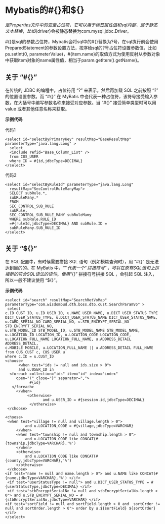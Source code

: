 # Mybatis的#{}和${}


${}是Properties文件中的变量占位符，它可以用于标签属性值和sql内部，属于静态文本替换，比如${driver}会被静态替换为com.mysql.jdbc.Driver。

\#{}是sql的参数占位符，Mybatis会将sql中的#{}替换为?号，在sql执行前会使用PreparedStatement的参数设置方法，按序给sql的?号占位符设置参数值，比如ps.setInt(0, parameterValue)，#{item.name}的取值方式为使用反射从参数对象中获取item对象的name属性值，相当于param.getItem().getName()。



## 关于 “#{}”

在传统的 JDBC 的编程中，占位符用 “?” 来表示，然后再加载 SQL 之前按照 “?” 的位置设置参数。而 “#{}” 在 MyBatis 中也代表一种占位符，该符号接受输入参数，在大括号中编写参数名称来接受对应参数。当 “#{}” 接受简单类型时可以用 value 或者其他任意名称来获取。

**示例代码**

代码1
```
<select id="selectByPrimaryKey" resultMap="BaseResultMap" parameterType="java.lang.Long" >
  select
  <include refid="Base_Column_List" />
  from CUS_USER
  where ID = #{id,jdbcType=DECIMAL}
</select>
```

代码2
```
<select id="selectByRuleId" parameterType="java.lang.Long"
  resultMap="SecControlRuleManyMap">
  SELECT subRule.*,
  subRuleMany.*
  FROM
  SEC_CONTROL_SUB_RULE
  subRule,
  SEC_CONTROL_SUB_RULE_MANY subRuleMany
  WHERE subRule.RULE_ID
  =#{ruleId,jdbcType=DECIMAL} AND subRule.ID =
  subRuleMany.SUB_RULE_ID
</select>
```

## 关于 “${}”

在 SQL 配置中，有时候需要拼接 SQL 语句（例如模糊查询时），用 “#{}” 是无法达到目的的。在 MyBatis 中，“${}” 代表一个 “拼接符号” ，可以在原有 SQL 语句上拼接新的符合 SQL 语法的语句。使用 “${}” 拼接符号拼接 SQL ，会引起 SQL 注入，所以一般不建议使用 “${}”。

**示例代码**

```
<select id="search" resultMap="SearchRetVoMap" parameterType="com.wisdombud.dth.boss.dto.cust.SearchParamVo" >
 select
c.ID CUST_ID, u.ID USER_ID, u.NAME USER_NAME, u.DICT_USER_STATUS_TYPE DICT_USER_STATUS_TYPE, u.DICT_USER_STATUS_NAME DICT_USER_STATUS_NAME,
u.CARD_SERIAL_NO CARD_SERIAL_NO, u.STB_ENCRYPT_SERIAL_NO STB_ENCRYPT_SERIAL_NO,
u.STB_MODEL_ID STB_MODEL_ID, u.STB_MODEL_NAME STB_MODEL_NAME,
u.LOCATION_ID LOCATION_ID, u.LOCATION_CODE LOCATION_CODE, u.LOCATION_FULL_NAME LOCATION_FULL_NAME, u.ADDRESS_DETAIL ADDRESS_DETAIL,
c.MOBILE MOBILE, u.LOCATION_FULL_NAME || u.ADDRESS_DETAIL FULL_NAME
from CUS_CUST c, CUS_USER u
where c.ID = u.CUST_ID
<choose>
      <when test="ids != null and ids.size > 0">
      and u.USER_ID in
  <foreach collection="ids" item="id" index="index"
     open="(" close=")" separator=",">
           #{id}
   </foreach>
     </when>
          <otherwise>
                 and u.USER_ID = #{session.id,jdbcType=DECIMAL}
           </otherwise>
 </choose>

<choose>
 <when test="village != null and village.length > 0">
         and u.LOCATION_CODE = #{village,jdbcType=VARCHAR}
     </when>
     <when test="township != null and township.length > 0">
         and u.LOCATION_CODE like CONCAT(#{township,jdbcType=VARCHAR},'%')
     </when>
     <otherwise>
         and u.LOCATION_CODE like CONCAT(#{county,jdbcType=VARCHAR},'%')
     </otherwise>
 </choose>				
<if test="name != null and name.length > 0"> and u.NAME like CONCAT(#{name,jdbcType=VARCHAR},'%') </if>
 <if test="userStatusType != null"> and u.DICT_USER_STATUS_TYPE = #{userStatusType,jdbcType=DECIMAL} </if>
 <if test="stbEncryptSerialNo != null and stbEncryptSerialNo.length > 0"> and u.STB_ENCRYPT_SERIAL_NO = #{stbEncryptSerialNo,jdbcType=VARCHAR} </if>
<if test="sortField != null and sortField.length > 0 and  sortOrder != null and sortOrder.length > 0"> order by u.${sortField} ${sortOrder} </if>
</select>
```
